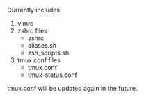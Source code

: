 Currently includes:
1. vimrc
2. zshrc files
	* zshrc
	* aliases.sh
	* zsh\_scripts.sh
3. tmux.conf files
	* tmux.conf
	* tmux-status.conf
  
tmux.conf will be updated again in the future. 
